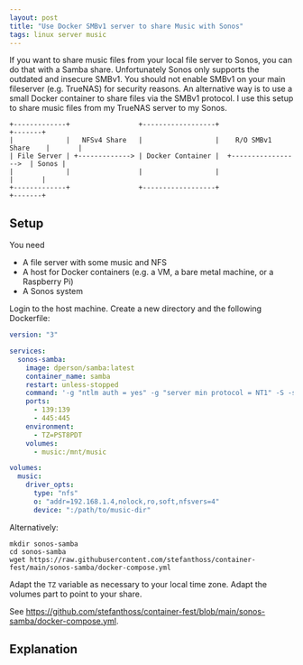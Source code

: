 ```yaml
---
layout: post
title: "Use Docker SMBv1 server to share Music with Sonos"
tags: linux server music
---
```


If you want to share music files from your local file server to Sonos, you can do that with a Samba share. Unfortunately Sonos only supports the outdated and insecure SMBv1. You should not enable SMBv1 on your main fileserver (e.g. TrueNAS) for security reasons. An alternative way is to use a small Docker container to share files via the SMBv1 protocol. I use this setup to share music files from my TrueNAS server to my Sonos.

```text
+-------------+                 +------------------+                       +-------+
|             |   NFSv4 Share   |                  |    R/O SMBv1 Share    |       |
| File Server | +-------------> | Docker Container |  +----------------->  | Sonos |
|             |                 |                  |                       |       |
+-------------+                 +------------------+                       +-------+
```

## Setup

You need

* A file server with some music and NFS
* A host for Docker containers (e.g. a VM, a bare metal machine, or a Raspberry Pi)
* A Sonos system

Login to the host machine. Create a new directory and the following Dockerfile:

```yaml
version: "3"

services:
  sonos-samba:
    image: dperson/samba:latest
    container_name: samba
    restart: unless-stopped
    command: '-g "ntlm auth = yes" -g "server min protocol = NT1" -S -s "Music;/mnt/music;yes;yes"'
    ports:
      - 139:139
      - 445:445
    environment:
      - TZ=PST8PDT
    volumes:
      - music:/mnt/music

volumes:
  music:
    driver_opts:
      type: "nfs"
      o: "addr=192.168.1.4,nolock,ro,soft,nfsvers=4"
      device: ":/path/to/music-dir"
```

Alternatively:

```shell
mkdir sonos-samba
cd sonos-samba
wget https://raw.githubusercontent.com/stefanthoss/container-fest/main/sonos-samba/docker-compose.yml
```

Adapt the `TZ` variable as necessary to your local time zone. Adapt the volumes part to point to your share.

See <https://github.com/stefanthoss/container-fest/blob/main/sonos-samba/docker-compose.yml>.

## Explanation
